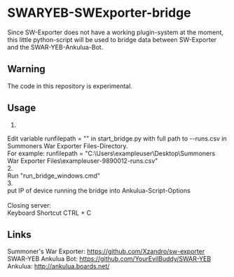 # SWARYEB-SWExporter-bridge
Since SW-Exporter does not have a working plugin-system at the moment, 
this little python-script will be used to bridge data between 
SW-Exporter and the SWAR-YEB-Ankulua-Bot.

## Warning
The code in this repository is experimental. 

## Usage  
1.  <br />
Edit variable runfilepath = "" in start_bridge.py with full path to <username>-<userid>-runs.csv in Summoners War Exporter Files-Directory.  <br />
For example: runfilepath = "C:\Users\exampleuser\Desktop\Summoners War Exporter Files\exampleuser-9890012-runs.csv"  <br />
2.  <br />
Run "run_bridge_windows.cmd"   <br />
3.  <br />
put IP of device running the bridge into Ankulua-Script-Options  <br />
<br />
Closing server:  <br />
Keyboard Shortcut CTRL + C  <br />

## Links
Summoner's War Exporter: https://github.com/Xzandro/sw-exporter  
SWAR-YEB Ankulua Bot: https://github.com/YourEvilBuddy/SWAR-YEB  
Ankulua: http://ankulua.boards.net/  